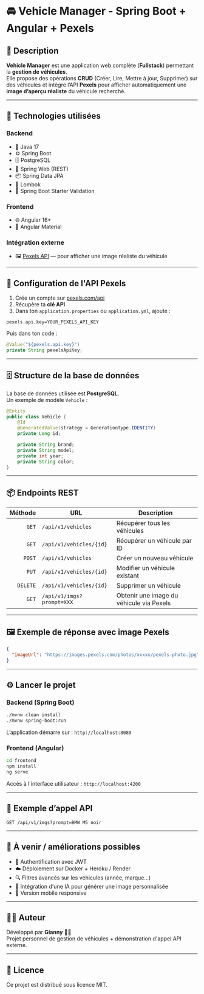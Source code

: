 
# 🚘 Vehicle Manager - Spring Boot + Angular + Pexels

## 📌 Description

**Vehicle Manager** est une application web complète (**Fullstack**) permettant la **gestion de véhicules**.  
Elle propose des opérations **CRUD** (Créer, Lire, Mettre à jour, Supprimer) sur des véhicules et intègre l’API **Pexels** pour afficher automatiquement une **image d’aperçu réaliste** du véhicule recherché.

---

## 🧰 Technologies utilisées

### Backend
- 🔧 Java 17
- ⚙️ Spring Boot
- 🗄️ PostgreSQL
- 📡 Spring Web (REST)
- 📦 Spring Data JPA
- 🧪 Lombok
- 🔐 Spring Boot Starter Validation

### Frontend
- 🌐 Angular 16+
- 💅 Angular Material 

### Intégration externe
- 🖼️ [Pexels API](https://www.pexels.com/api/) — pour afficher une image réaliste du véhicule

---

## 🔑 Configuration de l'API Pexels

1. Crée un compte sur [pexels.com/api](https://www.pexels.com/api/)
2. Récupère ta **clé API**
3. Dans ton `application.properties` ou `application.yml`, ajoute :

```properties
pexels.api.key=YOUR_PEXELS_API_KEY
```

Puis dans ton code :

```java
@Value("${pexels.api.key}")
private String pexelsApiKey;
```

---

## 🗄️ Structure de la base de données

La base de données utilisée est **PostgreSQL**.  
Un exemple de modèle `Vehicle` :

```java
@Entity
public class Vehicle {
    @Id
    @GeneratedValue(strategy = GenerationType.IDENTITY)
    private Long id;

    private String brand;
    private String model;
    private int year;
    private String color;
}
```

---

## 📦 Endpoints REST

| Méthode | URL                          | Description                            |
|--------:|------------------------------|----------------------------------------|
| `GET`   | `/api/v1/vehicles`           | Récupérer tous les véhicules           |
| `GET`   | `/api/v1/vehicles/{id}`      | Récupérer un véhicule par ID           |
| `POST`  | `/api/v1/vehicles`           | Créer un nouveau véhicule              |
| `PUT`   | `/api/v1/vehicles/{id}`      | Modifier un véhicule existant          |
| `DELETE`| `/api/v1/vehicles/{id}`      | Supprimer un véhicule                  |
| `GET`   | `/api/v1/imgs?prompt=XXX`| Obtenir une image du véhicule via Pexels |

---

## 🖼️ Exemple de réponse avec image Pexels

```json
{
  "imageUrl": "https://images.pexels.com/photos/xxxxx/pexels-photo.jpg"
}
```

---

## ⚙️ Lancer le projet

### Backend (Spring Boot)

```bash
./mvnw clean install
./mvnw spring-boot:run
```

L’application démarre sur : `http://localhost:8080`

### Frontend (Angular)

```bash
cd frontend
npm install
ng serve
```

Accès à l'interface utilisateur : `http://localhost:4200`

---

## 🧪 Exemple d’appel API

```http
GET /api/v1/imgs?prompt=BMW M5 noir
```

---

## 📌 À venir / améliorations possibles

- 🔐 Authentification avec JWT
- ☁️ Déploiement sur Docker + Heroku / Render
- 🔍 Filtres avancés sur les véhicules (année, marque…)
- 🧠 Intégration d'une IA pour générer une image personnalisée
- 📱 Version mobile responsive

---

## 👨‍💻 Auteur

Développé par **Gianny** 🧑‍💻  
Projet personnel de gestion de véhicules + démonstration d'appel API externe.

---

## 🪪 Licence

Ce projet est distribué sous licence MIT.
